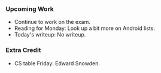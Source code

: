 ### Upcoming Work

* Continue to work on the exam.
* Reading for Monday: Look up a bit more on Android lists.
* Today's writeup: No writeup.

### Extra Credit

* CS table Friday: Edward Snowden.
